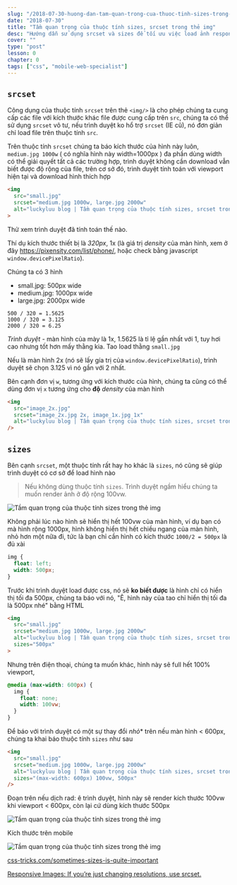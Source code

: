 ```yaml
---
slug: "/2018-07-30-huong-dan-tam-quan-trong-cua-thuoc-tinh-sizes-trong-the-img"
date: "2018-07-30"
title: "Tầm quan trọng của thuộc tính sizes, srcset trong thẻ img"
desc: "Hướng dẫn sử dụng srcset và sizes để tối ưu việc load ảnh responsive"
cover: ""
type: "post"
lesson: 0
chapter: 0
tags: ["css", "mobile-web-specialist"]
---
```


## `srcset`

Công dụng của thuộc tính `srcset` trên thẻ `<img/>` là cho phép chúng ta cung cấp các file với kích thước khác file được cung cấp trên `src`, chúng ta có thể sử dụng `srcset` vô tư, nếu trình duyệt ko hổ trợ `srcset` (IE cũ), nó đơn giản chỉ load file trên thuộc tính `src`.

Trên thuộc tính `srcset` chúng ta báo kích thước của hình này luôn, `medium.jpg 1000w` ( có nghĩa hình này width=1000px ) đa phần dùng width có thể giải quyết tất cả các trường hợp, trình duyệt không cần download vẫn biết được độ rộng của file, trên cơ sở đó, trình duyệt tính toán với viewport hiện tại và download hình thích hợp

```html
<img
  src="small.jpg"
  srcset="medium.jpg 1000w, large.jpg 2000w"
  alt="luckyluu blog | Tầm quan trọng của thuộc tính sizes, srcset trong thẻ img"
>
```

Thử xem trình duyệt đã tính toán thế nào. 

Thí dụ kích thước thiết bị là *320px*, 1x (là giá trị *density* của màn hình, xem ở đây https://pixensity.com/list/phone/, hoặc check bằng javascript `window.devicePixelRatio`).

Chúng ta có 3 hình

- small.jpg: 500px wide
- medium.jpg: 1000px wide
- large.jpg: 2000px wide

```
500 / 320 = 1.5625
1000 / 320 = 3.125
2000 / 320 = 6.25
```

*Trình duyệt* - màn hình của mày là 1x, 1.5625 là tỉ lệ gần nhất với 1, tuy hơi cao nhưng tốt hơn mấy thằng kia. Tao load thằng `small.jpg`

Nếu là màn hình 2x (nó sẽ lấy gía trị của `window.devicePixelRatio`), trình duyệt sẽ chọn 3.125 vì nó gần với 2 nhất.

Bên cạnh đơn vị `w`, tương ứng với kích thước của hình, chúng ta cũng có thể dùng đơn vị `x` tương ứng cho **độ** *density* của màn hình

```html
<img 
  src="image_2x.jpg" 
  srcset="image_2x.jpg 2x, image_1x.jpg 1x" 
  alt="luckyluu blog | Tầm quan trọng của thuộc tính sizes, srcset trong thẻ img"
/>
```

## `sizes`

Bên cạnh `srcset`, một thuộc tính rất hay ho khác là `sizes`, nó cũng sẽ giúp trình duyệt có cơ sở để load hình nào

> Nếu không dùng thuộc tính `sizes`. Trình duyệt ngầm hiểu chúng ta muốn render ảnh ở độ rộng 100vw.

![Tầm quan trọng của thuộc tính sizes trong thẻ img](https://res.cloudinary.com/css-tricks/image/upload/c_scale,w_1000,f_auto,q_auto/v1531489586/640-version_txwye1.png)

Không phải lúc nào hình sẽ hiển thị hết 100vw của màn hình, ví dụ bạn có mà hình rộng 1000px, hình không hiển thị hết chiều ngang của màn hình, nhỏ hơn một nữa đi, tức là bạn chỉ cần hình có kích thước `1000/2 = 500px` là đủ xài

```css
img {
  float: left;
  width: 500px;
}
```

Trước khi trình duyệt load được css, nó sẽ **ko biết được** là hình chỉ có hiển thị tối đa 500px, chúng ta báo với nó, "Ê, hình này của tao chỉ hiển thị tối đa là 500px nhé" bằng HTML

```html
<img
  src="small.jpg"
  srcset="medium.jpg 1000w, large.jpg 2000w"
  alt="luckyluu blog | Tầm quan trọng của thuộc tính sizes, srcset trong thẻ img"
  sizes="500px"
>
```

Nhưng trên điện thoại, chúng ta muốn khác, hình này sẽ full hết 100% viewport,

```css
@media (max-width: 600px) {
  img {
    float: none;
    width: 100vw;
  }
}
```


Để báo với trình duyệt có một sự thay đổi *nhỏ** trên nếu màn hình < 600px, chúng ta khai báo thuộc tính `sizes` như sau

```html
<img 
  src="small.jpg"
  srcset="medium.jpg 1000w, large.jpg 2000w"
  alt="luckyluu blog | Tầm quan trọng của thuộc tính sizes, srcset trong thẻ img"
  sizes="(max-width: 600px) 100vw, 500px"
/>
```

Đoạn trên nếu dịch rad: ê trình duyệt, hình này sẽ render kích thước 100vw khi viewport < 600px, còn lại cứ dùng kích thước 500px

![Tầm quan trọng của thuộc tính sizes trong thẻ img](https://res.cloudinary.com/css-tricks/image/upload/c_scale,w_1000,f_auto,q_auto/v1531489882/320-version_afwzxa.png)

Kích thước trên mobile

![Tầm quan trọng của thuộc tính sizes trong thẻ img](https://res.cloudinary.com/css-tricks/image/upload/c_scale,w_1000,f_auto,q_auto/v1531490069/640-version-mobile_l15ira.png)

[css-tricks.com/sometimes-sizes-is-quite-important](https://css-tricks.com/sometimes-sizes-is-quite-important/)

[Responsive Images: If you’re just changing resolutions, use srcset.](https://css-tricks.com/responsive-images-youre-just-changing-resolutions-use-srcset/)
